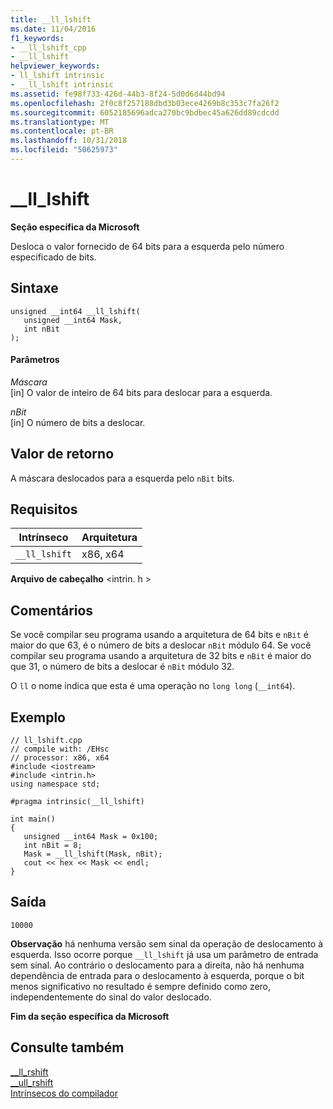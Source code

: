 ```yaml
---
title: __ll_lshift
ms.date: 11/04/2016
f1_keywords:
- __ll_lshift_cpp
- __ll_lshift
helpviewer_keywords:
- ll_lshift intrinsic
- __ll_lshift intrinsic
ms.assetid: fe98f733-426d-44b3-8f24-5d0d6d44bd94
ms.openlocfilehash: 2f0c8f257188dbd3b03ece4269b8c353c7fa26f2
ms.sourcegitcommit: 6052185696adca270bc9bdbec45a626dd89cdcdd
ms.translationtype: MT
ms.contentlocale: pt-BR
ms.lasthandoff: 10/31/2018
ms.locfileid: "50625973"
---
```

# <a name="lllshift"></a>__ll_lshift

**Seção específica da Microsoft**

Desloca o valor fornecido de 64 bits para a esquerda pelo número especificado de bits.

## <a name="syntax"></a>Sintaxe

```
unsigned __int64 __ll_lshift(
   unsigned __int64 Mask,
   int nBit
);
```

#### <a name="parameters"></a>Parâmetros

*Máscara*<br/>
[in] O valor de inteiro de 64 bits para deslocar para a esquerda.

*nBit*<br/>
[in] O número de bits a deslocar.

## <a name="return-value"></a>Valor de retorno

A máscara deslocados para a esquerda pelo `nBit` bits.

## <a name="requirements"></a>Requisitos

|Intrínseco|Arquitetura|
|---------------|------------------|
|`__ll_lshift`|x86, x64|

**Arquivo de cabeçalho** \<intrin. h >

## <a name="remarks"></a>Comentários

Se você compilar seu programa usando a arquitetura de 64 bits e `nBit` é maior do que 63, é o número de bits a deslocar `nBit` módulo 64. Se você compilar seu programa usando a arquitetura de 32 bits e `nBit` é maior do que 31, o número de bits a deslocar é `nBit` módulo 32.

O `ll` o nome indica que esta é uma operação no `long long` (`__int64`).

## <a name="example"></a>Exemplo

```
// ll_lshift.cpp
// compile with: /EHsc
// processor: x86, x64
#include <iostream>
#include <intrin.h>
using namespace std;

#pragma intrinsic(__ll_lshift)

int main()
{
   unsigned __int64 Mask = 0x100;
   int nBit = 8;
   Mask = __ll_lshift(Mask, nBit);
   cout << hex << Mask << endl;
}
```

## <a name="output"></a>Saída

```
10000
```

**Observação** há nenhuma versão sem sinal da operação de deslocamento à esquerda. Isso ocorre porque `__ll_lshift` já usa um parâmetro de entrada sem sinal. Ao contrário o deslocamento para a direita, não há nenhuma dependência de entrada para o deslocamento à esquerda, porque o bit menos significativo no resultado é sempre definido como zero, independentemente do sinal do valor deslocado.

**Fim da seção específica da Microsoft**

## <a name="see-also"></a>Consulte também

[__ll_rshift](../intrinsics/ll-rshift.md)<br/>
[__ull_rshift](../intrinsics/ull-rshift.md)<br/>
[Intrínsecos do compilador](../intrinsics/compiler-intrinsics.md)